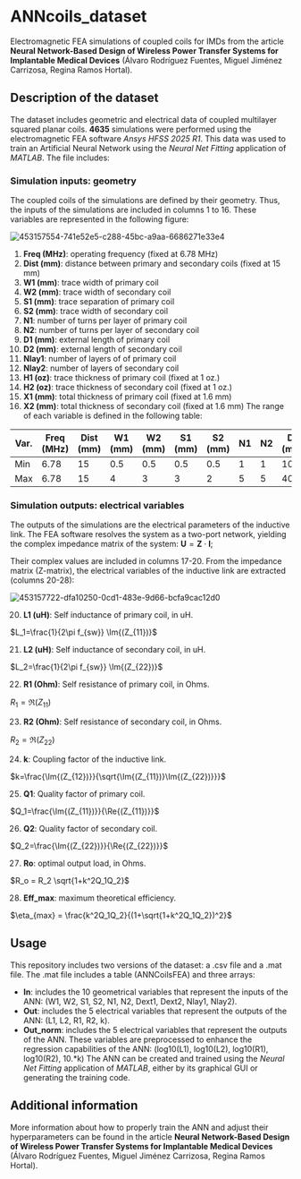 # ANNcoils_dataset
Electromagnetic FEA simulations of coupled coils for IMDs from the article **Neural Network-Based Design of Wireless Power Transfer Systems for Implantable Medical Devices** (Álvaro Rodríguez Fuentes, Miguel Jiménez Carrizosa, Regina Ramos Hortal).
## Description of the dataset
The dataset includes geometric and electrical data of coupled multilayer squared planar coils. **4635** simulations were performed using the electromagnetic FEA software *Ansys HFSS 2025 R1*. This data was used to train an Artificial Neural Network using the *Neural Net Fitting* application of *MATLAB*.
The file includes:
### Simulation inputs: geometry
The coupled coils of the simulations are defined by their geometry. Thus, the inputs of the simulations are included in columns 1 to 16. These variables are represented in the following figure:

![453157554-741e52e5-c288-45bc-a9aa-6686271e33e4](https://github.com/user-attachments/assets/c710c017-5b27-48a2-9ec6-d08d244066cd)


1. **Freq (MHz)**: operating frequency (fixed at 6.78 MHz)
2. **Dist (mm)**: distance between primary and secondary coils (fixed at 15 mm)
3. **W1 (mm)**: trace width of primary coil
4. **W2 (mm)**: trace width of secondary coil
5. **S1 (mm)**: trace separation of primary coil
6. **S2 (mm)**: trace width of secondary coil
7. **N1**: number of turns per layer of primary coil
8. **N2**: number of turns per layer of secondary coil
9. **D1 (mm)**: external length of primary coil
10. **D2 (mm)**: external length of secondary coil
11. **Nlay1**: number of layers of of primary coil
12. **Nlay2**: number of layers of secondary coil
13. **H1 (oz)**: trace thickness of primary coil (fixed at 1 oz.)
14. **H2 (oz)**: trace thickness of secondary coil (fixed at 1 oz.)
15. **X1 (mm)**: total thickness of primary coil (fixed at 1.6 mm)
16. **X2 (mm)**: total thickness of secondary coil (fixed at 1.6 mm)
The range of each variable is defined in the following table:

| Var. | Freq (MHz) | Dist (mm) | W1 (mm) | W2 (mm) | S1 (mm) | S2 (mm) | N1  | N2  | D1 (mm) | D2 (mm) | Nlay1 | Nlay2 | H1 (oz) | H2 (oz) | X1 (mm) | X2 (mm) |
| ---- | ---------- | --------- | ------- | ------- | ------- | ------- | --- | --- | ------- | ------- | ----- | ----- | ------- | ------- | ------- | ------- |
| Min  | 6.78       | 15        | 0.5     | 0.5     | 0.5     | 0.5     | 1   | 1   | 10      | 5       | 2     | 2     | 2       | 2       | 1.6     | 1.6     |
| Max  | 6.78       | 15        | 4       | 3       | 3       | 2       | 5   | 5   | 40      | 20      | 4     | 4     | 2       | 2       | 1.6     | 1.6     |
### Simulation outputs: electrical variables
The outputs of the simulations are the electrical parameters of the inductive link. The FEA software resolves the system as a two-port network, yielding the complex impedance matrix of the system:
$\mathbf{U} =\mathbf{Z}\cdot\mathbf{I}$; 

Their complex values are included in columns 17-20. From the impedance matrix (Z-matrix), the electrical variables of the inductive link are extracted (columns 20-28):

![453157722-dfa10250-0cd1-483e-9d66-bcfa9cac12d0](https://github.com/user-attachments/assets/db836db7-1804-4b2e-9573-8cabe16fe411)

20. **L1 (uH)**: Self inductance of primary coil, in uH.

$L_1=\frac{1}{2\pi f_{sw}} \Im{(Z_{11})}$

21. **L2 (uH)**: Self inductance of secondary coil, in uH.

$L_2=\frac{1}{2\pi f_{sw}} \Im{(Z_{22})}$

22. **R1 (Ohm)**: Self resistance of primary coil, in Ohms.

$R_1=\Re{(Z_{11})}$

23. **R2 (Ohm)**: Self resistance of secondary coil, in Ohms.

$R_2=\Re{(Z_{22})}$

24. **k**: Coupling factor of the inductive link.

$k=\frac{\Im{(Z_{12})}}{\sqrt{\Im{(Z_{11})}\Im{(Z_{22})}}}$

25. **Q1**: Quality factor of primary coil.

$Q_1=\frac{\Im{(Z_{11})}}{\Re{(Z_{11})}}$

26. **Q2**: Quality factor of secondary coil.

$Q_2=\frac{\Im{(Z_{22})}}{\Re{(Z_{22})}}$

27. **Ro**: optimal output load, in Ohms.

$R_o = R_2 \sqrt{1+k^2Q_1Q_2}$

28. **Eff_max**: maximum theoretical efficiency.

$\eta_{max} = \frac{k^2Q_1Q_2}{(1+\sqrt{1+k^2Q_1Q_2})^2}$
 
## Usage
This repository includes two versions of the dataset: a .csv file and a .mat file. The .mat file includes a table (ANNCoilsFEA) and three arrays:
- **In**: includes the 10 geometrical variables that represent the inputs of the ANN: (W1, W2, S1, S2, N1, N2, Dext1, Dext2, Nlay1, Nlay2).
- **Out**: includes the 5 electrical variables that represent the outputs of the ANN: (L1, L2, R1, R2, k).
- **Out_norm**: includes the 5 electrical variables that represent the outputs of the ANN. These variables are preprocessed to enhance the regression capabilities of the ANN: (log10(L1), log10(L2), log10(R1), log10(R2), 10.*k)
The ANN can be created and trained using the *Neural Net Fitting* application of *MATLAB*, either by its graphical GUI or generating the training code. 

## Additional information
More information about how to properly train the ANN and adjust their hyperparameters can be found in the article **Neural Network-Based Design of Wireless Power Transfer Systems for Implantable Medical Devices** (Álvaro Rodríguez Fuentes, Miguel Jiménez Carrizosa, Regina Ramos Hortal).
